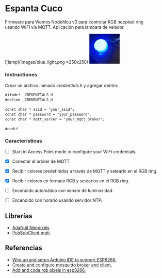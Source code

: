 # Espanta Cuco
Firmware para Wemos NodeMcu v3 para controlar RGB neopixel ring usando WiFI vía MQTT. Aplicación para lampara de velador.

![lamp](images/blue_light.png =250x250)
<img src="https://raw.githubusercontent.com/dhinojosac/EspantaCuco/master/images/blue_light.png" width="100">

### Instructiones
Crear un archivo llamado *credentials.h* y agregar dentro:
```
#ifndef _CREDENTIALS_H
#define _CREDENTIALS_H

const char * ssid = "your_ssid";
const char * password = "your_password";
const char * mqtt_server = "your_mqtt_broker";

#endif
```

### Características
- [ ] Start in Access Point mode to configure your WiFi credentials.
- [x] Conectar al broker de MQTT.
- [x] Recibir colores predefinidos a través de MQTT y setearlo en el RGB ring.
- [x] Recibir colores en formato RGB  y setearlos en el RGB ring.
- [ ] Encendido automático con sensor de luminosidad.
- [ ] Encendido con horario usando servidor NTP.


## Librerías
- [Adafruit Neopixels](https://github.com/adafruit/Adafruit_NeoPixel)
- [PubSubClient mqtt](https://pubsubclient.knolleary.net/)
## Referencias
- [Wire up and setup Arduino IDE to support ESP8266.](https://dzone.com/articles/programming-the-esp8266-with-the-arduino-ide-in-3)
- [Create and configure mosquitto broker and client.](https://www.digitalocean.com/community/tutorials/how-to-install-and-secure-the-mosquitto-mqtt-messaging-broker-on-debian-8)
- [Add and code rgb pixels in esp8266.](https://www.hackster.io/thearduinoguy/esp8266-neopixel-ring-clock-a9cc74)